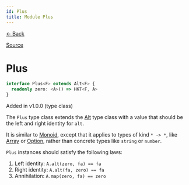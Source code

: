 ```yaml
---
id: Plus
title: Module Plus
---
```


[← Back](.)

[Source](https://github.com/gcanti/fp-ts/blob/master/src/Plus.ts)

# Plus

```ts
interface Plus<F> extends Alt<F> {
  readonly zero: <A>() => HKT<F, A>
}
```

Added in v1.0.0 (type class)

The `Plus` type class extends the [Alt](./Alt.md) type class with a value that should be the left and right identity for `alt`.

It is similar to [Monoid](./Monoid.md), except that it applies to types of kind `* -> *`, like [Array](./Array.md) or [Option](./Option.md), rather than
concrete types like `string` or `number`.

`Plus` instances should satisfy the following laws:

1. Left identity: `A.alt(zero, fa) == fa`
2. Right identity: `A.alt(fa, zero) == fa`
3. Annihilation: `A.map(zero, fa) == zero`

